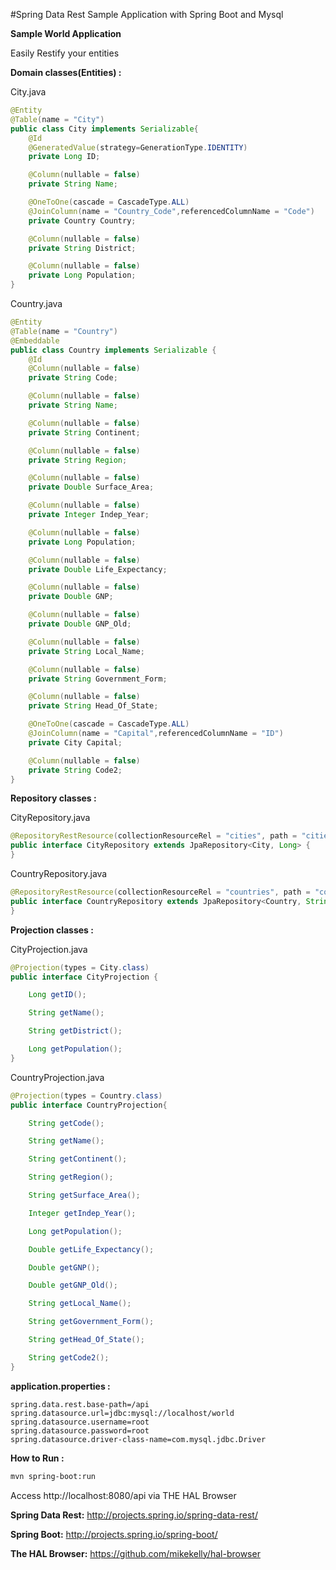 #Spring Data Rest Sample Application with Spring Boot and Mysql

**Sample World Application**

Easily Restify your entities

**Domain classes(Entities) :**

City.java
```java
@Entity
@Table(name = "City")
public class City implements Serializable{
    @Id
    @GeneratedValue(strategy=GenerationType.IDENTITY)
    private Long ID;

    @Column(nullable = false)
    private String Name;

    @OneToOne(cascade = CascadeType.ALL)
    @JoinColumn(name = "Country_Code",referencedColumnName = "Code")
    private Country Country;

    @Column(nullable = false)
    private String District;

    @Column(nullable = false)
    private Long Population;
}
```
Country.java

```java
@Entity
@Table(name = "Country")
@Embeddable
public class Country implements Serializable {
    @Id
    @Column(nullable = false)
    private String Code;

    @Column(nullable = false)
    private String Name;

    @Column(nullable = false)
    private String Continent;

    @Column(nullable = false)
    private String Region;

    @Column(nullable = false)
    private Double Surface_Area;

    @Column(nullable = false)
    private Integer Indep_Year;

    @Column(nullable = false)
    private Long Population;

    @Column(nullable = false)
    private Double Life_Expectancy;

    @Column(nullable = false)
    private Double GNP;

    @Column(nullable = false)
    private Double GNP_Old;

    @Column(nullable = false)
    private String Local_Name;

    @Column(nullable = false)
    private String Government_Form;

    @Column(nullable = false)
    private String Head_Of_State;

    @OneToOne(cascade = CascadeType.ALL)
    @JoinColumn(name = "Capital",referencedColumnName = "ID")
    private City Capital;

    @Column(nullable = false)
    private String Code2;
}
```
**Repository classes :**

CityRepository.java

```java
@RepositoryRestResource(collectionResourceRel = "cities", path = "cities", excerptProjection = CityProjection.class)
public interface CityRepository extends JpaRepository<City, Long> {
}
```

CountryRepository.java

```java
@RepositoryRestResource(collectionResourceRel = "countries", path = "countries", excerptProjection = CountryProjection.class)
public interface CountryRepository extends JpaRepository<Country, String> {
}
```

**Projection classes :**

CityProjection.java

```java
@Projection(types = City.class)
public interface CityProjection {

    Long getID();

    String getName();

    String getDistrict();

    Long getPopulation();
}
```

CountryProjection.java
```java
@Projection(types = Country.class)
public interface CountryProjection{

    String getCode();

    String getName();

    String getContinent();

    String getRegion();

    String getSurface_Area();

    Integer getIndep_Year();

    Long getPopulation();

    Double getLife_Expectancy();

    Double getGNP();

    Double getGNP_Old();

    String getLocal_Name();

    String getGovernment_Form();

    String getHead_Of_State();

    String getCode2();
}
```
**application.properties :**

```key-value
spring.data.rest.base-path=/api
spring.datasource.url=jdbc:mysql://localhost/world
spring.datasource.username=root
spring.datasource.password=root
spring.datasource.driver-class-name=com.mysql.jdbc.Driver
```

**How to Run :**
```bash
mvn spring-boot:run
```

Access http://localhost:8080/api via THE HAL Browser

**Spring Data Rest:** http://projects.spring.io/spring-data-rest/

**Spring Boot:** http://projects.spring.io/spring-boot/

**The HAL Browser:** https://github.com/mikekelly/hal-browser




